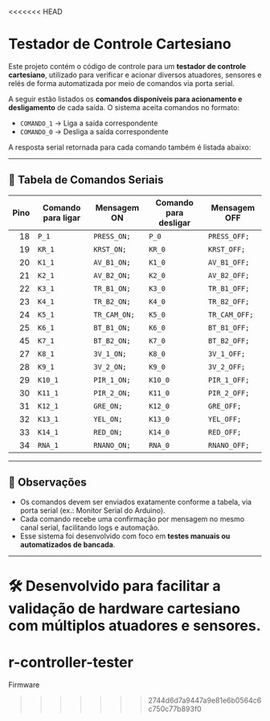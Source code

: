 <<<<<<< HEAD
# Testador de Controle Cartesiano

Este projeto contém o código de controle para um **testador de controle cartesiano**, utilizado para verificar e acionar diversos atuadores, sensores e relés de forma automatizada por meio de comandos via porta serial.

A seguir estão listados os **comandos disponíveis para acionamento e desligamento** de cada saída. O sistema aceita comandos no formato:

- `COMANDO_1` → Liga a saída correspondente
- `COMANDO_0` → Desliga a saída correspondente

A resposta serial retornada para cada comando também é listada abaixo:

---

## 🧭 Tabela de Comandos Seriais

| **Pino** | **Comando para ligar** | **Mensagem ON**  | **Comando para desligar**  | **Mensagem OFF**  |
|---------:|------------------------|------------------|----------------------------|-------------------|
| 18       | `P_1`                  | `PRESS_ON;`      | `P_0`                      | `PRESS_OFF;`      |
| 19       | `KR_1`                 | `KRST_ON;`       | `KR_0`                     | `KRST_OFF;`       |
| 20       | `K1_1`                 | `AV_B1_ON;`      | `K1_0`                     | `AV_B1_OFF;`      |
| 21       | `K2_1`                 | `AV_B2_ON;`      | `K2_0`                     | `AV_B2_OFF;`      |
| 22       | `K3_1`                 | `TR_B1_ON;`      | `K3_0`                     | `TR_B1_OFF;`      |
| 23       | `K4_1`                 | `TR_B2_ON;`      | `K4_0`                     | `TR_B2_OFF;`      |
| 24       | `K5_1`                 | `TR_CAM_ON;`     | `K5_0`                     | `TR_CAM_OFF;`     |
| 25       | `K6_1`                 | `BT_B1_ON;`      | `K6_0`                     | `BT_B1_OFF;`      |
| 45       | `K7_1`                 | `BT_B2_ON;`      | `K7_0`                     | `BT_B2_OFF;`      |
| 27       | `K8_1`                 | `3V_1_ON;`       | `K8_0`                     | `3V_1_OFF;`       |
| 28       | `K9_1`                 | `3V_2_ON;`       | `K9_0`                     | `3V_2_OFF;`       |
| 29       | `K10_1`                | `PIR_1_ON;`      | `K10_0`                    | `PIR_1_OFF;`      |
| 30       | `K11_1`                | `PIR_2_ON;`      | `K11_0`                    | `PIR_2_OFF;`      |
| 31       | `K12_1`                | `GRE_ON;`        | `K12_0`                    | `GRE_OFF;`        |
| 32       | `K13_1`                | `YEL_ON;`        | `K13_0`                    | `YEL_OFF;`        |
| 33       | `K14_1`                | `RED_ON;`        | `K14_0`                    | `RED_OFF;`        |
| 34       | `RNA_1`                | `RNANO_ON;`      | `RNA_0`                    | `RNANO_OFF;`      |

---

## 📌 Observações

- Os comandos devem ser enviados exatamente conforme a tabela, via porta serial (ex.: Monitor Serial do Arduino).
- Cada comando recebe uma confirmação por mensagem no mesmo canal serial, facilitando logs e automação.
- Esse sistema foi desenvolvido com foco em **testes manuais ou automatizados de bancada**.

---

🛠️ **Desenvolvido para facilitar a validação de hardware cartesiano com múltiplos atuadores e sensores.**
=======
# r-controller-tester
Firmware
>>>>>>> 2744d6d7a9447a9e81e6b0564c6c750c77b893f0

